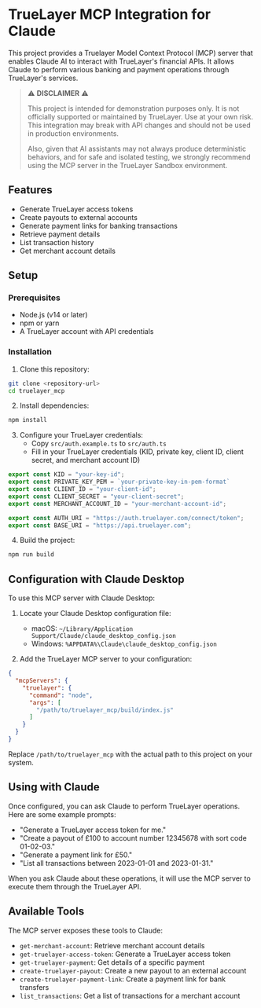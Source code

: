 # TrueLayer MCP Integration for Claude

This project provides a Truelayer Model Context Protocol (MCP) server that enables Claude AI to interact with TrueLayer's financial APIs. It allows Claude to perform various banking and payment operations through TrueLayer's services.

> ⚠️ **DISCLAIMER** ⚠️
> 
> This project is intended for demonstration purposes only. It is not officially supported or maintained by TrueLayer.
> Use at your own risk. 
> This integration may break with API changes and should not be used in production environments.
> 
> Also, given that AI assistants may not always produce deterministic behaviors, and for safe and isolated testing, we strongly recommend using the MCP server in the TrueLayer Sandbox environment.



## Features

- Generate TrueLayer access tokens
- Create payouts to external accounts
- Generate payment links for banking transactions
- Retrieve payment details
- List transaction history
- Get merchant account details

## Setup

### Prerequisites

- Node.js (v14 or later)
- npm or yarn
- A TrueLayer account with API credentials

### Installation

1. Clone this repository:
```bash
git clone <repository-url>
cd truelayer_mcp
```

2. Install dependencies:
```bash
npm install
```

3. Configure your TrueLayer credentials:
   - Copy `src/auth.example.ts` to `src/auth.ts`
   - Fill in your TrueLayer credentials (KID, private key, client ID, client secret, and merchant account ID)

```typescript
export const KID = "your-key-id"; 
export const PRIVATE_KEY_PEM = `your-private-key-in-pem-format`
export const CLIENT_ID = "your-client-id";
export const CLIENT_SECRET = "your-client-secret";
export const MERCHANT_ACCOUNT_ID = "your-merchant-account-id";

export const AUTH_URI = "https://auth.truelayer.com/connect/token";
export const BASE_URI = "https://api.truelayer.com";
```

4. Build the project:
```bash
npm run build
```

## Configuration with Claude Desktop

To use this MCP server with Claude Desktop:

1. Locate your Claude Desktop configuration file:
   - macOS: `~/Library/Application Support/Claude/claude_desktop_config.json`
   - Windows: `%APPDATA%\Claude\claude_desktop_config.json`

2. Add the TrueLayer MCP server to your configuration:

```json
{
  "mcpServers": {
    "truelayer": {
      "command": "node",
      "args": [
        "/path/to/truelayer_mcp/build/index.js"
      ]
    }
  }
}
```

Replace `/path/to/truelayer_mcp` with the actual path to this project on your system.

## Using with Claude

Once configured, you can ask Claude to perform TrueLayer operations. Here are some example prompts:

- "Generate a TrueLayer access token for me."
- "Create a payout of £100 to account number 12345678 with sort code 01-02-03."
- "Generate a payment link for £50."
- "List all transactions between 2023-01-01 and 2023-01-31."

When you ask Claude about these operations, it will use the MCP server to execute them through the TrueLayer API.

## Available Tools

The MCP server exposes these tools to Claude:

- `get-merchant-account`: Retrieve merchant account details
- `get-truelayer-access-token`: Generate a TrueLayer access token
- `get-truelayer-payment`: Get details of a specific payment
- `create-truelayer-payout`: Create a new payout to an external account
- `create-truelayer-payment-link`: Create a payment link for bank transfers
- `list_transactions`: Get a list of transactions for a merchant account